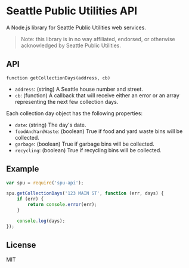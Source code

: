 # Seattle Public Utilities API

A Node.js library for Seattle Public Utilities web services.

> Note: this library is in no way affiliated, endorsed, or otherwise acknowledged by Seattle Public Utilities.

## API

`function getCollectionDays(address, cb)`

 - `address`: (string) A Seattle house number and street.
 - `cb`: (function) A callback that will receive either an error or an array representing the next few collection days.

Each collection day object has the following properties:

 - `date`: (string) The day's date. 
 - `foodAndYardWaste`: (boolean) True if food and yard waste bins will be collected.
 - `garbage`: (boolean) True if garbage bins will be collected.
 - `recycling`: (boolean) True if recycling bins will be collected.

## Example

```javascript
var spu = require('spu-api');

spu.getCollectionDays('123 MAIN ST', function (err, days) {
    if (err) {
        return console.error(err);
    }

    console.log(days);
});
```

## License

MIT